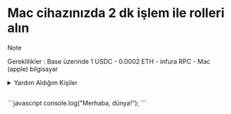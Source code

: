 # Mac cihazınızda 2 dk işlem ile rolleri alın
>[!NOTE]
>Gereklilikler : Base üzerinde 1 USDC  - 0.0002 ETH - infura RPC - Mac (apple) bilgisayar
<details><summary>Yardım Aldığım Kişiler</summary>

- [Himess](https://github.com/Himess/Boundless-Dev-Prover-Rol-Alma)
- [HerculesNode](https://github.com/HerculesNode/Testnet-Rehber/blob/main/Boundless/boundless-role.md)
  
</details>

## 

\```javascript
console.log("Merhaba, dünya!");
\```
